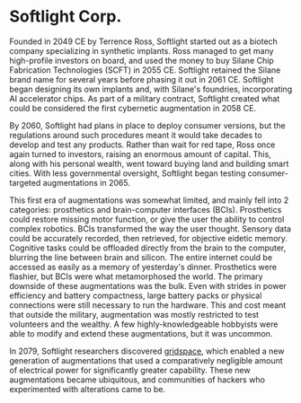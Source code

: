 # Softlight Corp.

Founded in 2049 CE by Terrence Ross, Softlight started out as a biotech company specializing in synthetic implants. Ross managed to get many high-profile investors on board, and used the money to buy Silane Chip Fabrication Technologies (SCFT) in 2055 CE. Softlight retained the Silane brand name for several years before phasing it out in 2061 CE. Softlight began designing its own implants and, with Silane's foundries, incorporating AI accelerator chips. As part of a military contract, Softlight created what could be considered the first cybernetic augmentation in 2058 CE.

By 2060, Softlight had plans in place to deploy consumer versions, but the regulations around such procedures meant it would take decades to develop and test any products. Rather than wait for red tape, Ross once again turned to investors, raising an enormous amount of capital. This, along with his personal wealth, went toward buying land and building smart cities. With less governmental oversight, Softlight began testing consumer-targeted augmentations in 2065.

This first era of augmentations was somewhat limited, and mainly fell into 2 categories: prosthetics and brain-computer interfaces (BCIs). Prosthetics could restore missing motor function, or give the user the ability to control complex robotics. BCIs transformed the way the user thought. Sensory data could be accurately recorded, then retrieved, for objective eidetic memory. Cognitive tasks could be offloaded directly from the brain to the computer, blurring the line between brain and silicon. The entire internet could be accessed as easily as a memory of yesterday's dinner. Prosthetics were flashier, but BCIs were what metamorphosed the world. The primary downside of these augmentations was the bulk. Even with strides in power efficiency and battery compactness, large battery packs or physical connections were still necessary to run the hardware. This and cost meant that outside the military, augmentation was mostly restricted to test volunteers and the wealthy. A few highly-knowledgeable hobbyists were able to modify and extend these augmentations, but it was uncommon.

In 2079, Softlight researchers discovered [gridspace](gridspace.md), which enabled a new generation of augmentations that used a comparatively negligible amount of electrical power for significantly greater capability. These new augmentations became ubiquitous, and communities of hackers who experimented with alterations came to be.